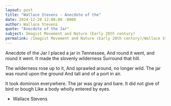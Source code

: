 ```yaml
---
layout: post
title: "Wallace Stevens - Anecdote of the"
date: 2024-12-28 12:00:00 -0000
author: Wallace Stevens
quote: "Anecdote of the Jar"
subject: Imagist Movement and Nature (Early 20th century)
permalink: /Imagist Movement and Nature (Early 20th century)/Wallace Stevens/Wallace Stevens - Anecdote of the
---
```


Anecdote of the Jar
I placed a jar in Tennessee,
And round it went, and round it went.
It made the slovenly wilderness
Surround that hill.

The wilderness rose up to it,
And sprawled around, no longer wild.
The jar was round upon the ground
And tall and of a port in air.

It took dominion everywhere.
The jar was gray and bare.
It did not give of bird or bough
Like a body wholly entered by eyes.

- Wallace Stevens
